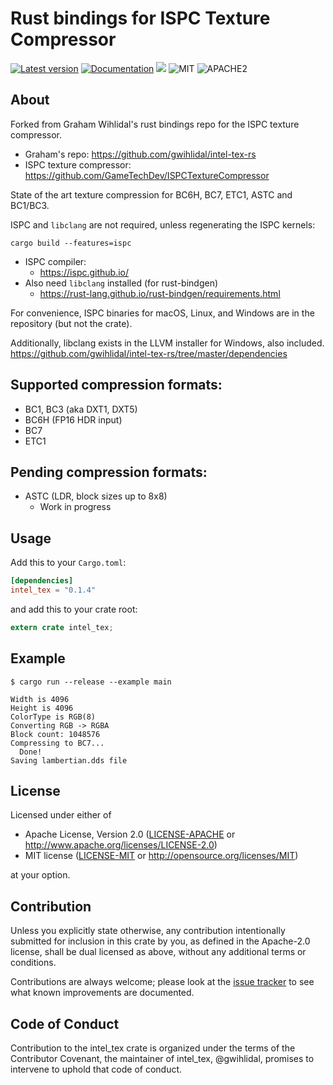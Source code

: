 # Rust bindings for ISPC Texture Compressor


[![Latest version](https://img.shields.io/crates/v/intel_tex_2.svg)](https://crates.io/crates/intel_tex_2)
[![Documentation](https://docs.rs/intel_tex_2/badge.svg)](https://docs.rs/intel_tex_2)
[![](https://tokei.rs/b1/github/Traverse-Research/intel-tex-rs-2)](https://github.com/Traverse-Research/intel-tex-rs-2)
![MIT](https://img.shields.io/badge/license-MIT-blue.svg)
![APACHE2](https://img.shields.io/badge/license-APACHE2-blue.svg)

## About

Forked from Graham Wihlidal's rust bindings repo for the ISPC texture compressor.
* Graham's repo: https://github.com/gwihlidal/intel-tex-rs
* ISPC texture compressor: https://github.com/GameTechDev/ISPCTextureCompressor

State of the art texture compression for BC6H, BC7, ETC1, ASTC and BC1/BC3.

ISPC and `libclang` are not required, unless regenerating the ISPC kernels:

```cargo build --features=ispc```

* ISPC compiler:
  * https://ispc.github.io/
* Also need `libclang` installed (for rust-bindgen)
  * https://rust-lang.github.io/rust-bindgen/requirements.html

For convenience, ISPC binaries for macOS, Linux, and Windows are in the repository (but not the crate).

Additionally, libclang exists in the LLVM installer for Windows, also included.
https://github.com/gwihlidal/intel-tex-rs/tree/master/dependencies

## Supported compression formats:

* BC1, BC3 (aka DXT1, DXT5)
* BC6H (FP16 HDR input)
* BC7
* ETC1

## Pending compression formats:

* ASTC (LDR, block sizes up to 8x8)
  * Work in progress

## Usage

Add this to your `Cargo.toml`:

```toml
[dependencies]
intel_tex = "0.1.4"
```

and add this to your crate root:

```rust
extern crate intel_tex;
```

## Example

```shell
$ cargo run --release --example main

Width is 4096
Height is 4096
ColorType is RGB(8)
Converting RGB -> RGBA
Block count: 1048576
Compressing to BC7...
  Done!
Saving lambertian.dds file
```

## License

Licensed under either of

 * Apache License, Version 2.0 ([LICENSE-APACHE](LICENSE-APACHE) or http://www.apache.org/licenses/LICENSE-2.0)
 * MIT license ([LICENSE-MIT](LICENSE-MIT) or http://opensource.org/licenses/MIT)

at your option.

## Contribution

Unless you explicitly state otherwise, any contribution intentionally submitted
for inclusion in this crate by you, as defined in the Apache-2.0 license, shall
be dual licensed as above, without any additional terms or conditions.

Contributions are always welcome; please look at the [issue tracker](https://github.com/gwihlidal/intel-tex-rs/issues) to see what
known improvements are documented.

## Code of Conduct

Contribution to the intel_tex crate is organized under the terms of the
Contributor Covenant, the maintainer of intel_tex, @gwihlidal, promises to
intervene to uphold that code of conduct.
